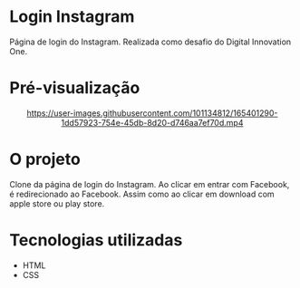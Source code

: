 # Login Instagram
Página de login do Instagram. Realizada como desafio do Digital Innovation One. 

# Pré-visualização
<div align="center">

https://user-images.githubusercontent.com/101134812/165401290-1dd57923-754e-45db-8d20-d746aa7ef70d.mp4

</div>

# O projeto
Clone da página de login do Instagram. Ao clicar em entrar com Facebook, é redirecionado ao Facebook. Assim como ao clicar em download com apple store ou play store.  

# Tecnologias utilizadas
* HTML
* CSS
